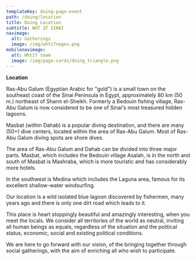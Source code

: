 ```yaml
---
templateKey: doing-page-event
path: /doing/location
title: Doing Location
subtitle: WHT IF SINAI
navimage:
  alt: Gatherings
  image: /img/whtifnegev.png
mobilenavimage:
  alt: WhtIf team
  image: /img/page-cards/doing_triangle.png
---
```


**Location**

Ras-Abu Galum (Egyptian Arabic for "gold") is a small town on the southeast coast of the Sinai Peninsula in Egypt, approximately 80 km (50 m.) northeast of Sharm el-Sheikh. Formerly a Bedouin fishing village, Ras-Abu Galum is now considered to be one of Sinai's most treasured hidden lagoons.

Masbat (within Dahab) is a popular diving destination, and there are many (50+) dive centers, located within the area of Ras-Abu Galum. Most of Ras-Abu Galum diving spots are shore dives.

The area of Ras-Abu Galum and Dahab can be divided into three major parts. Masbat, which includes the Bedouin village Asalah, is in the north and south of Masbat is Mashraba, which is more touristic and has considerably more hotels.

In the southwest is Medina which includes the Laguna area, famous for its excellent shallow-water windsurfing.

Our location is a wild isolated blue lagoon discovered by fishermen, many years ago and there is only one dirt road which leads to it.

This place is heart stoppingly beautiful and amazingly interesting, when you meet the locals. We consider all territories of the world as neutral, inviting all human beings as equals, regardless of the situation and the political status, economic, social and existing political conditions.

We are here to go forward with our vision, of the bringing together through social gatherings, with the aim of enriching all who wish to participate.

